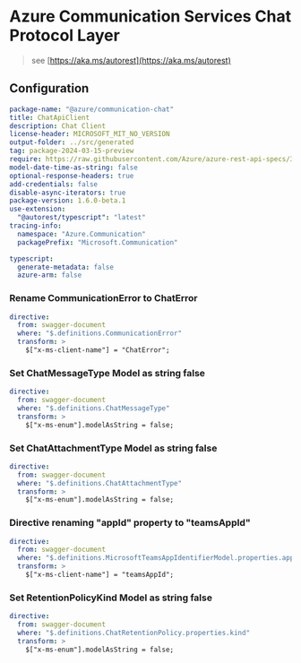 # Azure Communication Services Chat Protocol Layer

> see [https://aka.ms/autorest](https://aka.ms/autorest)

## Configuration

```yaml
package-name: "@azure/communication-chat"
title: ChatApiClient
description: Chat Client
license-header: MICROSOFT_MIT_NO_VERSION
output-folder: ../src/generated
tag: package-2024-03-15-preview
require: https://raw.githubusercontent.com/Azure/azure-rest-api-specs/3fb73ef5a3af2c138b53e3cced182095b671a679/specification/communication/data-plane/Chat/readme.md
model-date-time-as-string: false
optional-response-headers: true
add-credentials: false
disable-async-iterators: true
package-version: 1.6.0-beta.1
use-extension:
  "@autorest/typescript": "latest"
tracing-info:
  namespace: "Azure.Communication"
  packagePrefix: "Microsoft.Communication"

typescript:
  generate-metadata: false
  azure-arm: false
```

### Rename CommunicationError to ChatError

```yaml
directive:
  from: swagger-document
  where: "$.definitions.CommunicationError"
  transform: >
    $["x-ms-client-name"] = "ChatError";
```

### Set ChatMessageType Model as string false

```yaml
directive:
  from: swagger-document
  where: "$.definitions.ChatMessageType"
  transform: >
    $["x-ms-enum"].modelAsString = false;
```

### Set ChatAttachmentType Model as string false

```yaml
directive:
  from: swagger-document
  where: "$.definitions.ChatAttachmentType"
  transform: >
    $["x-ms-enum"].modelAsString = false;
```

### Directive renaming "appId" property to "teamsAppId"

```yaml
directive:
  from: swagger-document
  where: "$.definitions.MicrosoftTeamsAppIdentifierModel.properties.appId"
  transform: >
    $["x-ms-client-name"] = "teamsAppId";
```

### Set RetentionPolicyKind Model as string false

```yaml
directive:
  from: swagger-document
  where: "$.definitions.ChatRetentionPolicy.properties.kind"
  transform: >
    $["x-ms-enum"].modelAsString = false;
```

